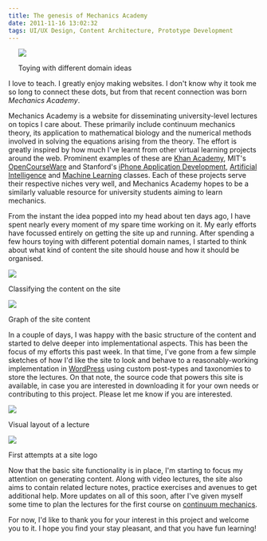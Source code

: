 ```yaml
---
title: The genesis of Mechanics Academy
date: 2011-11-16 13:02:32
tags: UI/UX Design, Content Architecture, Prototype Development
---
```


<div class="col-lg-5 col-sm-5 col-12 pull-right" style="margin-left: 20px; margin-bottom: 10px;">
  <img class="img-thumbnail" src="/assets/img/blog/url-options.jpg">
  <p class="caption">Toying with different domain ideas</p>
</div>

I love to teach. I greatly enjoy making websites. I don't know why it
took me so long to connect these dots, but from that recent connection
was born _Mechanics Academy_.

Mechanics Academy is a website for disseminating university-level
lectures on topics I care about. These primarily include continuum
mechanics theory, its application to mathematical biology and the
numerical methods involved in solving the equations arising from the
theory. The effort is greatly inspired by how much I've learnt from
other virtual learning projects around the web. Prominent examples of
these are [Khan Academy](http://www.khanacademy.org/), MIT's
[OpenCourseWare](http://ocw.mit.edu/) and Stanford's [iPhone
Application
Development](http://www.stanford.edu/class/cs193p/cgi-bin/drupal/),
[Artificial Intelligence](https://www.ai-class.com/) and [Machine
Learning](http://www.ml-class.org/) classes. Each of these projects
serve their respective niches very well, and Mechanics Academy hopes
to be a similarly valuable resource for university students aiming to
learn mechanics.

From the instant the idea popped into my head about ten days ago, I
have spent nearly every moment of my spare time working on it. My
early efforts have focussed entirely on getting the site up and
running. After spending a few hours toying with different potential
domain names, I started to think about what kind of content the site
should house and how it should be organised.

<div class="row">
  <div class="col-sm-6">
    <img class="img-thumbnail" src="/assets/img/blog/content-classification.jpg">
    <p class="caption">Classifying the content on the site</p>
  </div>
  <div class="col-sm-6">
    <img class="img-thumbnail" src="/assets/img/blog/content-graph.jpg">
    <p class="caption">Graph of the site content</p>
  </div>
</div>

In a couple of days, I was happy with the basic structure of the
content and started to delve deeper into implementational
aspects. This has been the focus of my efforts this past week. In that
time, I've gone from a few simple sketches of how I'd like the site to
look and behave to a reasonably-working implementation in
[WordPress](http://wordpress.org/) using custom post-types and
taxonomies to store the lectures. On that note, the source code that
powers this site is available, in case you are interested in
downloading it for your own needs or contributing to this
project. Please let me know if you are interested.

<div class="row">
  <div class="col-sm-6">
    <img class="img-thumbnail" src="/assets/img/blog/lecture-layout.jpg">
    <p class="caption">Visual layout of a lecture</p>
  </div>
  <div class="col-sm-6">
    <img class="img-thumbnail" src="/assets/img/blog/logo-attempts.jpg">
    <p class="caption">First attempts at a site logo</p>
  </div>
</div>

Now that the basic site functionality is in place, I'm starting to
focus my attention on generating content. Along with video lectures,
the site also aims to contain related lecture notes, practice
exercises and avenues to get additional help. More updates on all of
this soon, after I've given myself some time to plan the lectures for
the first course on [continuum
mechanics](http://mechanicsacademy.com/library/course/nonlinear-elasticity/).

For now, I'd like to thank you for your interest in this project and
welcome you to it. I hope you find your stay pleasant, and that you
have fun learning!

